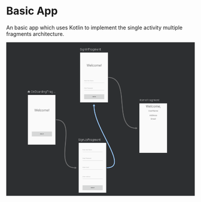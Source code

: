<h1> Basic App</h1>
<p>An basic app which uses Kotlin to implement the single activity multiple fragments architecture.</p>
<img class='header-img' src='/pic/navigation_graph.PNG' />




